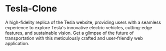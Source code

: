 # Tesla-Clone
A high-fidelity replica of the Tesla website, providing users with a seamless experience to explore Tesla's innovative electric vehicles, cutting-edge features, and sustainable vision. Get a glimpse of the future of transportation with this meticulously crafted and user-friendly web application.

